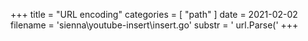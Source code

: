 +++
title = "URL encoding"
categories = [ "path" ]
date = 2021-02-02
filename = 'sienna\youtube-insert\insert.go'
substr = ' url.Parse('
+++
